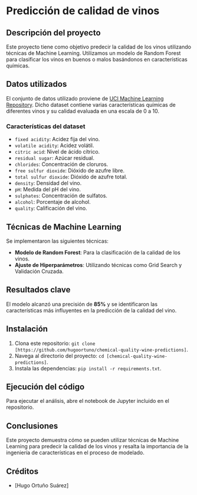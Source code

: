# Predicción de calidad de vinos

## Descripción del proyecto

Este proyecto tiene como objetivo predecir la calidad de los vinos utilizando técnicas de Machine Learning. Utilizamos un modelo de Random Forest para clasificar los vinos en buenos o malos basándonos en características químicas.

## Datos utilizados

El conjunto de datos utilizado proviene de [UCI Machine Learning Repository](https://archive.ics.uci.edu/ml/datasets/wine+quality). Dicho dataset contiene varias características químicas de diferentes vinos y su calidad evaluada en una escala de 0 a 10.

### Características del dataset

- `fixed acidity`: Acidez fija del vino.
- `volatile acidity`: Acidez volátil.
- `citric acid`: Nivel de ácido cítrico.
- `residual sugar`: Azúcar residual.
- `chlorides`: Concentración de cloruros.
- `free sulfur dioxide`: Dióxido de azufre libre.
- `total sulfur dioxide`: Dióxido de azufre total.
- `density`: Densidad del vino.
- `pH`: Medida del pH del vino.
- `sulphates`: Concentración de sulfatos.
- `alcohol`: Porcentaje de alcohol.
- `quality`: Calificación del vino.

## Técnicas de Machine Learning

Se implementaron las siguientes técnicas:

- **Modelo de Random Forest**: Para la clasificación de la calidad de los vinos.
- **Ajuste de Hiperparámetros**: Utilizando técnicas como Grid Search y Validación Cruzada.

## Resultados clave

El modelo alcanzó una precisión de **85%** y se identificaron las características más influyentes en la predicción de la calidad del vino.

## Instalación

1. Clona este repositorio: `git clone [https://github.com/hugoortuno/chemical-quality-wine-predictions]`.
2. Navega al directorio del proyecto: `cd [chemical-quality-wine-predictions]`.
3. Instala las dependencias: `pip install -r requirements.txt`.

## Ejecución del código

Para ejecutar el análisis, abre el notebook de Jupyter incluido en el repositorio.

## Conclusiones

Este proyecto demuestra cómo se pueden utilizar técnicas de Machine Learning para predecir la calidad de los vinos y resalta la importancia de la ingeniería de características en el proceso de modelado.

## Créditos

- [Hugo Ortuño Suárez]
